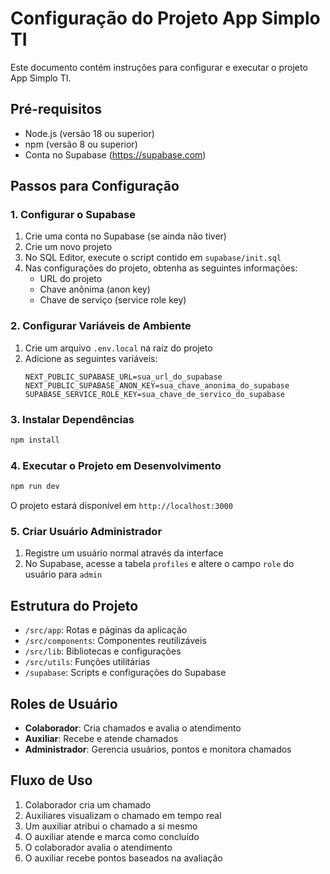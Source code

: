 # Configuração do Projeto App Simplo TI

Este documento contém instruções para configurar e executar o projeto App Simplo TI.

## Pré-requisitos

- Node.js (versão 18 ou superior)
- npm (versão 8 ou superior)
- Conta no Supabase (https://supabase.com)

## Passos para Configuração

### 1. Configurar o Supabase

1. Crie uma conta no Supabase (se ainda não tiver)
2. Crie um novo projeto
3. No SQL Editor, execute o script contido em `supabase/init.sql`
4. Nas configurações do projeto, obtenha as seguintes informações:
   - URL do projeto
   - Chave anônima (anon key)
   - Chave de serviço (service role key)

### 2. Configurar Variáveis de Ambiente

1. Crie um arquivo `.env.local` na raiz do projeto
2. Adicione as seguintes variáveis:
   ```
   NEXT_PUBLIC_SUPABASE_URL=sua_url_do_supabase
   NEXT_PUBLIC_SUPABASE_ANON_KEY=sua_chave_anonima_do_supabase
   SUPABASE_SERVICE_ROLE_KEY=sua_chave_de_servico_do_supabase
   ```

### 3. Instalar Dependências

```bash
npm install
```

### 4. Executar o Projeto em Desenvolvimento

```bash
npm run dev
```

O projeto estará disponível em `http://localhost:3000`

### 5. Criar Usuário Administrador

1. Registre um usuário normal através da interface
2. No Supabase, acesse a tabela `profiles` e altere o campo `role` do usuário para `admin`

## Estrutura do Projeto

- `/src/app`: Rotas e páginas da aplicação
- `/src/components`: Componentes reutilizáveis
- `/src/lib`: Bibliotecas e configurações
- `/src/utils`: Funções utilitárias
- `/supabase`: Scripts e configurações do Supabase

## Roles de Usuário

- **Colaborador**: Cria chamados e avalia o atendimento
- **Auxiliar**: Recebe e atende chamados
- **Administrador**: Gerencia usuários, pontos e monitora chamados

## Fluxo de Uso

1. Colaborador cria um chamado
2. Auxiliares visualizam o chamado em tempo real
3. Um auxiliar atribui o chamado a si mesmo
4. O auxiliar atende e marca como concluído
5. O colaborador avalia o atendimento
6. O auxiliar recebe pontos baseados na avaliação 